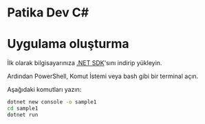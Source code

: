 # Patika Dev C#
# Uygulama oluşturma
İlk olarak bilgisayarınıza [.NET SDK](https://dotnet.microsoft.com/en-us/download/dotnet)'sını indirip yükleyin.

Ardından PowerShell, Komut İstemi veya bash gibi bir terminal açın.

Aşağıdaki komutları yazın:

```bash
dotnet new console -o sample1
cd sample1
dotnet run

```

